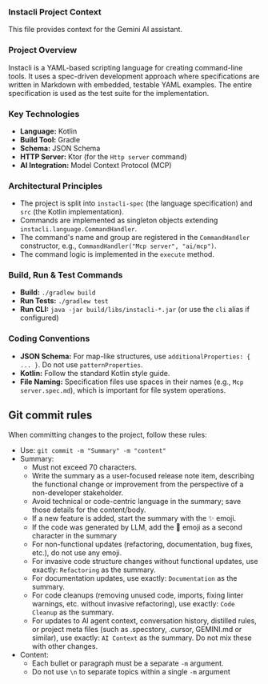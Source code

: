 ### Instacli Project Context

This file provides context for the Gemini AI assistant.

### Project Overview

Instacli is a YAML-based scripting language for creating command-line tools. It uses a spec-driven development approach
where specifications are written in Markdown with embedded, testable YAML examples. The entire specification is used as
the test suite for the implementation.

### Key Technologies

- **Language:** Kotlin
- **Build Tool:** Gradle
- **Schema:** JSON Schema
- **HTTP Server:** Ktor (for the `Http server` command)
- **AI Integration:** Model Context Protocol (MCP)

### Architectural Principles

- The project is split into `instacli-spec` (the language specification) and `src` (the Kotlin implementation).
- Commands are implemented as singleton objects extending `instacli.language.CommandHandler`.
- The command's name and group are registered in the `CommandHandler` constructor, e.g.,
  `CommandHandler("Mcp server", "ai/mcp")`.
- The command logic is implemented in the `execute` method.

### Build, Run & Test Commands

- **Build:** `./gradlew build`
- **Run Tests:** `./gradlew test`
- **Run CLI:** `java -jar build/libs/instacli-*.jar` (or use the `cli` alias if configured)

### Coding Conventions

- **JSON Schema:** For map-like structures, use `additionalProperties: { ... }`. Do not use `patternProperties`.
- **Kotlin:** Follow the standard Kotlin style guide.
- **File Naming:** Specification files use spaces in their names (e.g., `Mcp server.spec.md`), which is important for
  file system operations.

## Git commit rules

When committing changes to the project, follow these rules:

- Use: `git commit -m "Summary" -m "content"`
- Summary:
    - Must not exceed 70 characters.
    - Write the summary as a user-focused release note item, describing the functional change or improvement from the
      perspective of a non-developer stakeholder.
    - Avoid technical or code-centric language in the summary; save those details for the content/body.
    - If a new feature is added, start the summary with the ✨ emoji.
    - If the code was generated by LLM, add the 🤖 emoji as a second character in the summary
    - For non-functional updates (refactoring, documentation, bug fixes, etc.), do not use any emoji.
    - For invasive code structure changes without functional updates, use exactly: `Refactoring` as the summary.
    - For documentation updates, use exactly: `Documentation` as the summary.
    - For code cleanups (removing unused code, imports, fixing linter warnings, etc. without invasive refactoring), use
      exactly: `Code Cleanup` as the summary.
    - For updates to AI agent context, conversation history, distilled rules, or project meta files (such as .specstory,
      .cursor, GEMINI.md or similar), use exactly: `AI Context` as the summary. Do not mix these with other changes.
- Content:
    - Each bullet or paragraph must be a separate `-m` argument.
    - Do not use `\n` to separate topics within a single `-m` argument